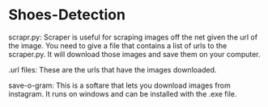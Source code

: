 # Shoes-Detection
scrapr.py:
Scraper is useful for scraping images off the net given the url of the image.
You need to give a file that contains a list of urls to the scraper.py.
It will download those images and save them on your computer.

.url files:
These are the urls that have the images downloaded.

save-o-gram:
This is a softare that lets you download images from instagram. It runs on windows and can be installed with the .exe file.
